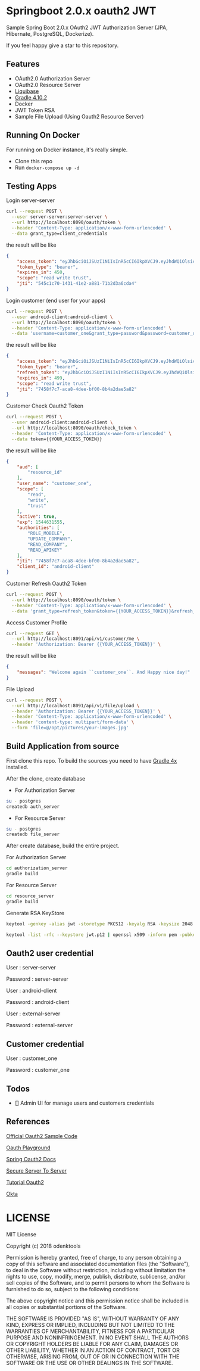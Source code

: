 Springboot 2.0.x oauth2 JWT
============================

Sample Spring Boot 2.0.x OAuth2 JWT Authorization Server (JPA, Hibernate, PostgreSQL, Dockerize).

If you feel happy give a star to this repository.

## Features

* OAuth2.0 Authorization Server
* OAuth2.0 Resource Server
* [Liquibase](https://www.liquibase.org/)
* [Gradle 4.10.2](https://gradle.org/install/)
* Docker
* JWT Token RSA
* Sample File Upload (Using Oauth2 Resource Server)

## Running On Docker

For running on Docker instance, it's really simple.

* Clone this repo
* Run ```docker-compose up -d```

## Testing Apps

Login server-server

```bash
curl --request POST \
  --user server-server:server-server \
  --url http://localhost:8090/oauth/token \
  --header 'Content-Type: application/x-www-form-urlencoded' \
  --data grant_type=client_credentials
```

the result will be like

```json
{
    "access_token": "eyJhbGciOiJSUzI1NiIsInR5cCI6IkpXVCJ9.eyJhdWQiOlsicmVzb3VyY2VfaWQiXSwic2NvcGUiOlsicmVhZCIsIndyaXRlIiwidHJ1c3QiXSwiZXhwIjoxNTQ0NjI4MTQ1LCJqdGkiOiI1NDVjMWM3MC0xNDMxLTQxZTItYTg4MS03MWIyZDNhNmNkYTQiLCJjbGllbnRfaWQiOiJzZXJ2ZXItc2VydmVyIn0.EheboSEeO-_bvhYjBrX0bdZ0pDBCzHg02hKTBCVQuqOF6jcz7ZSMonC-i9ErHmmlx9ZDKW2EChzfltxhpcYcV0jZwR7eQSWT9CVUjl8jtkYrWTqf8qOy3R_t9sC7KeJSmLOiYSZ0FyBfiP6Fa65UjDvL5K1cxzYP75AjPBNwIdHr5vP4NGdI0XWOWNHrm4lKqXcBRiD9iS-dMRc5zkMfD4Mtp8clrMbIROlQOH3u9g6XudhB-LkwzjzQdyH2kQrTqbIPOGchgfluhcR0db95KptM0BVT-KFaNY-YxpCKPJRTGIoqa8ogS-8T3vZlZvKWsxj4Rpn1zLiRcblav0dO6w",
    "token_type": "bearer",
    "expires_in": 450,
    "scope": "read write trust",
    "jti": "545c1c70-1431-41e2-a881-71b2d3a6cda4"
}
```

Login customer (end user for your apps)

```bash
curl --request POST \
  --user android-client:android-client \
  --url http://localhost:8090/oauth/token \
  --header 'Content-Type: application/x-www-form-urlencoded' \
  --data 'username=customer_one&grant_type=password&password=customer_one'
```

the result will be like

```json
{
    "access_token": "eyJhbGciOiJSUzI1NiIsInR5cCI6IkpXVCJ9.eyJhdWQiOlsicmVzb3VyY2VfaWQiXSwidXNlcl9uYW1lIjoiY3VzdG9tZXJfb25lIiwic2NvcGUiOlsicmVhZCIsIndyaXRlIiwidHJ1c3QiXSwiZXhwIjoxNTQ0NjMxNTU1LCJhdXRob3JpdGllcyI6WyJST0xFX01PQklMRSIsIlVQREFURV9DT01QQU5ZIiwiUkVBRF9DT01QQU5ZIiwiUkVBRF9BUElLRVkiXSwianRpIjoiNzQ1OGY3YzctYWNhOC00ZGVlLWJmMDAtOGI0YTJkYWU1YTgyIiwiY2xpZW50X2lkIjoiYW5kcm9pZC1jbGllbnQifQ.NsUtA-VnfVkFFEYnsypv8_fSXT3b0JBWBxXAo_5DHOZ9MEk3PUtNcIkIjsZm1kF6G9j8fCTENSq5-EMKChfywvkhiyvmKxX7j52WKqes8SWU2e2vrDCHfs3xXQTH8x4ISdMTMz88hyt2n8fMIPCn6CtNBdv2FUZsRdfV2JBSLEteV55R4GVs0x7dWc--OyQqvySWsZ0W2YtBh2kSXG1OsIwAXbnPpGRPckBlef7QuG2XEr7CfKQZ5rIy5OqFyI-HvR8q-eA_ZNn70GeAJiVY7Op5FMHMUa70aB5sdiTK2jp_dcoEsLE3WYS4d66maUqnRFbEBNWL6h4T-BjosiVWeQ",
    "token_type": "bearer",
    "refresh_token": "eyJhbGciOiJSUzI1NiIsInR5cCI6IkpXVCJ9.eyJhdWQiOlsicmVzb3VyY2VfaWQiXSwidXNlcl9uYW1lIjoiY3VzdG9tZXJfb25lIiwic2NvcGUiOlsicmVhZCIsIndyaXRlIiwidHJ1c3QiXSwiYXRpIjoiNzQ1OGY3YzctYWNhOC00ZGVlLWJmMDAtOGI0YTJkYWU1YTgyIiwiZXhwIjoxNTQ0NjMxNTU1LCJhdXRob3JpdGllcyI6WyJST0xFX01PQklMRSIsIlVQREFURV9DT01QQU5ZIiwiUkVBRF9DT01QQU5ZIiwiUkVBRF9BUElLRVkiXSwianRpIjoiODdiN2JkY2YtNWFmOC00ZGEwLWJiM2MtNGZlZjkwNzRmYzBhIiwiY2xpZW50X2lkIjoiYW5kcm9pZC1jbGllbnQifQ.JXBdkfD5HTxlMYf1hm8H3QKQ9dhhAMoH1gbl_Lv3SALXOyOVuc3N_OvM5YEBbWMwXfJlHPV07uGnMovFwINV2OPGUkaqzHIC-aCQr-__n8rDYmJRmU-48PiiOdV-nZgIwTUTZEkz1DxI4S4ZvZci59VNOUUyq8oGRUmKmDBTtqW4UGGaElX5xmAecE-qbXpj77VyWv4uOJoToO53_-hPfBO31fRXiEEO0lzFEOq_yeNg1M6NFekqeGqPXQZgOgzbnJcv4EIXueB9phDDD6zLab3iAmgDQdKZI8boVLDHek5PfdJd10A2RjMvjepMq5SD7W1dCXn_3lZRqoGbBR8PVQ",
    "expires_in": 499,
    "scope": "read write trust",
    "jti": "7458f7c7-aca8-4dee-bf00-8b4a2dae5a82"
}
```

Customer Check Oauth2 Token

```bash
curl --request POST \
  --user android-client:android-client \
  --url http://localhost:8090/oauth/check_token \
  --header 'Content-Type: application/x-www-form-urlencoded' \
  --data token={{YOUR_ACCESS_TOKEN}}
```

the result will be like

```json
{
    "aud": [
        "resource_id"
    ],
    "user_name": "customer_one",
    "scope": [
        "read",
        "write",
        "trust"
    ],
    "active": true,
    "exp": 1544631555,
    "authorities": [
        "ROLE_MOBILE",
        "UPDATE_COMPANY",
        "READ_COMPANY",
        "READ_APIKEY"
    ],
    "jti": "7458f7c7-aca8-4dee-bf00-8b4a2dae5a82",
    "client_id": "android-client"
}
```

Customer Refresh Oauth2 Token

```bash
curl --request POST \
  --url http://localhost:8090/oauth/token \
  --header 'Content-Type: application/x-www-form-urlencoded' \
  --data 'grant_type=refresh_token&token={{YOUR_ACCESS_TOKEN}}&refresh_token={{YOUR_REFRESH_TOKEN}}'
```

Access Customer Profile

```bash
curl --request GET \
  --url http://localhost:8091/api/v1/customer/me \
  --header 'Authorization: Bearer {{YOUR_ACCESS_TOKEN}}' \
```

the result will be like

```json
{
    "messages": "Welcome again ``customer_one``. And Happy nice day!"
}
```

File Upload

```bash
curl --request POST \
  --url http://localhost:8091/api/v1/file/upload \
  --header 'Authorization: Bearer {{YOUR_ACCESS_TOKEN}}' \
  --header 'Content-Type: application/x-www-form-urlencoded' \
  --header 'content-type: multipart/form-data' \
  --form 'file=@/opt/pictures/your-images.jpg'
```

## Build Application from source

First clone this repo. To build the sources you need to have [Gradle 4x](https://gradle.org/install/) installed.

After the clone, create database

- For Authorization Server

```bash
su - postgres
createdb auth_server
```

- For Resource Server

```bash
su - postgres
createdb file_server
```

After create database, build the entire project.

For Authorization Server

```bash
cd authorization_server
gradle build
```

For Resource Server

```bash
cd resource_server
gradle build
```

Generate RSA KeyStore

```bash
keytool -genkey -alias jwt -storetype PKCS12 -keyalg RSA -keysize 2048 -keystore jwt.p12 -keypass odenktools123 -validity 3650
```

```bash
keytool -list -rfc --keystore jwt.p12 | openssl x509 -inform pem -pubkey
```

## Oauth2 user credential

User : server-server

Password : server-server

User : android-client

Password : android-client

User : external-server

Password : external-server


## Customer credential

User : customer_one

Password : customer_one

## Todos

- [] Admin UI for manage users and customers credentials

## References

[Official Oauth2 Sample Code](https://oauth.net/code/)

[Oauth Playground](https://developers.google.com/oauthplayground/)

[Spring Oauth2 Docs](https://projects.spring.io/spring-security-oauth/docs/oauth2.html)

[Secure Server To Server](https://dzone.com/articles/build-a-spring-boot-app-with-secure-server-to-serv)

[Tutorial Oauth2](https://spring.io/guides/tutorials/spring-boot-oauth2/)

[Okta](https://developer.okta.com/blog/2018/04/02/client-creds-with-spring-boot)

# LICENSE

MIT License

Copyright (c) 2018 odenktools

Permission is hereby granted, free of charge, to any person obtaining a copy
of this software and associated documentation files (the "Software"), to deal
in the Software without restriction, including without limitation the rights
to use, copy, modify, merge, publish, distribute, sublicense, and/or sell
copies of the Software, and to permit persons to whom the Software is
furnished to do so, subject to the following conditions:

The above copyright notice and this permission notice shall be included in all
copies or substantial portions of the Software.

THE SOFTWARE IS PROVIDED "AS IS", WITHOUT WARRANTY OF ANY KIND, EXPRESS OR
IMPLIED, INCLUDING BUT NOT LIMITED TO THE WARRANTIES OF MERCHANTABILITY,
FITNESS FOR A PARTICULAR PURPOSE AND NONINFRINGEMENT. IN NO EVENT SHALL THE
AUTHORS OR COPYRIGHT HOLDERS BE LIABLE FOR ANY CLAIM, DAMAGES OR OTHER
LIABILITY, WHETHER IN AN ACTION OF CONTRACT, TORT OR OTHERWISE, ARISING FROM,
OUT OF OR IN CONNECTION WITH THE SOFTWARE OR THE USE OR OTHER DEALINGS IN THE
SOFTWARE.
